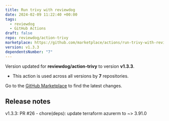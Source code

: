 ```yaml
---
title: Run trivy with reviewdog
date: 2024-02-09 11:22:40 +00:00
tags:
  - reviewdog
  - GitHub Actions
draft: false
repo: reviewdog/action-trivy
marketplace: https://github.com/marketplace/actions/run-trivy-with-reviewdog
version: v1.3.3
dependentsNumber: "7"
---
```



Version updated for **reviewdog/action-trivy** to version **v1.3.3**.
- This action is used across all versions by **7** repositories.

Go to the [GitHub Marketplace](https://github.com/marketplace/actions/run-trivy-with-reviewdog) to find the latest changes.

## Release notes

v1.3.3: PR #26 - chore(deps): update terraform azurerm to ~> 3.91.0
